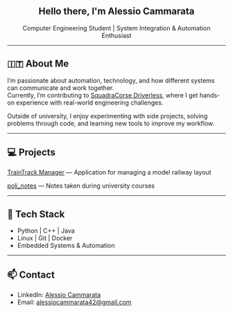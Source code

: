 <h2 align="center" size="40px">
Hello there, I'm Alessio Cammarata
</h2>

<p align="center">
Computer Engineering Student | System Integration & Automation Enthusiast  
<p align="center">
  
---

## 🇮🇹 About Me  
I’m passionate about automation, technology, and how different systems can communicate and work together.  
Currently, I’m contributing to [SquadraCorse Driverless](https://github.com/squadracorsedriverless), where I get hands-on experience with real-world engineering challenges.  

Outside of university, I enjoy experimenting with side projects, solving problems through code, and learning new tools to improve my workflow.  

---

## 💻 Projects  
[TrainTrack Manager](https://github.com/AlessioCammarata/TrainTrack-Manager) — Application for managing a model railway layout  

[poli_notes](https://github.com/AlessioCammarata/poli_notes) — Notes taken during university courses  

---

## 🔧 Tech Stack  
- Python | C++ | Java  
- Linux | Git | Docker  
- Embedded Systems & Automation  

---

## 📫 Contact  
- LinkedIn: [Alessio Cammarata](https://linkedin.com/in/alessio-cammarata-44a315303)  
- Email: [alessiocammarata42@gmail.com](mailto:alessiocammarata42@gmail.com)
